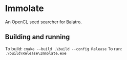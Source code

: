 # Immolate
An OpenCL seed searcher for Balatro.

## Building and running
To build:
`cmake --build .\build --config Release`
To run:
`.\build\Release\Immolate.exe`